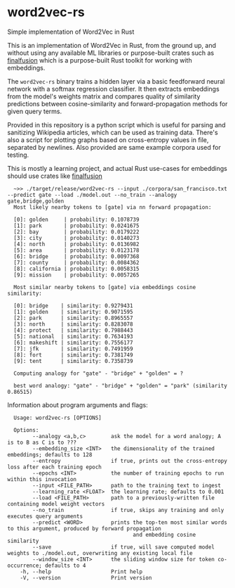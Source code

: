 # word2vec-rs
Simple implementation of Word2Vec in Rust

This is an implementation of Word2Vec in Rust, from the ground up, and without using any available ML libraries or purpose-built crates such as [finalfusion](https://docs.rs/finalfusion/latest/finalfusion/) which is a purpose-built Rust toolkit for working with embeddings.

The `word2vec-rs` binary trains a hidden layer via a basic feedforward neural network with a softmax regression classifier. It then extracts embeddings from the model's weights matrix and compares quality of similarity predictions between cosine-similarity and forward-propagation methods for given query terms.

Provided in this repository is a python script which is useful for parsing and sanitizing Wikipedia articles, which can be used as training data. There's also a script for plotting graphs based on cross-entropy values in file, separated by newlines. Also provided are same example corpora used for testing. 

This is mostly a learning project, and actual Rust use-cases for embeddings should use crates like [finalfusion](https://github.com/finalfusion/finalfusion-rust)

```
  ~>> ./target/release/word2vec-rs --input ./corpora/san_francisco.txt --predict gate --load ./model.out --no_train --analogy gate,bridge,golden
  Most likely nearby tokens to [gate] via nn forward propagation:

  [0]: golden     | probability: 0.1078739
  [1]: park       | probability: 0.0241675
  [2]: bay        | probability: 0.0179222
  [3]: city       | probability: 0.0140273
  [4]: north      | probability: 0.0136982
  [5]: area       | probability: 0.0123178
  [6]: bridge     | probability: 0.0097368
  [7]: county     | probability: 0.0084362
  [8]: california | probability: 0.0058315
  [9]: mission    | probability: 0.0057265

  Most similar nearby tokens to [gate] via embeddings cosine similarity:

  [0]: bridge    | similarity: 0.9279431
  [1]: golden    | similarity: 0.9071595
  [2]: park      | similarity: 0.8965557
  [3]: north     | similarity: 0.8283078
  [4]: protect	 | similarity: 0.7988443
  [5]: national  | similarity: 0.7634193
  [6]: makeshift | similarity: 0.7556177
  [7]: jfk       | similarity: 0.7491959
  [8]: fort      | similarity: 0.7381749
  [9]: tent      | similarity: 0.7358739

  Computing analogy for "gate" - "bridge" + "golden" = ?

  best word analogy: "gate" - "bridge" + "golden" = "park" (similarity 0.86515)
```

Information about program arguments and flags:

```
  Usage: word2vec-rs [OPTIONS]

  Options:
        --analogy <a,b,c>        ask the model for a word analogy; A is to B as C is to ???
        --embedding_size <INT>   the dimensionality of the trained embeddings; defaults to 128
        --entropy                if true, prints out the cross-entropy loss after each training epoch
        --epochs <INT>           the number of training epochs to run within this invocation
        --input <FILE_PATH>      path to the training text to ingest
        --learning_rate <FLOAT>  the learning rate; defaults to 0.001
        --load <FILE_PATH>       path to a previously-written file containing model weight vectors
        --no_train               if true, skips any training and only executes query arguments
        --predict <WORD>         prints the top-ten most similar words to this argument, produced by forward propagation 
                                        and embedding cosine similarity
        --save                   if true, will save computed model weights to ./model.out, overwriting any existing local file
        --window_size <INT>      the sliding window size for token co-occurrence; defaults to 4
    -h, --help                   Print help
    -V, --version                Print version  
```
